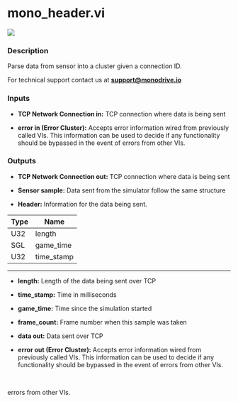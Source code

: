 # mono_header.vi

<p class="img_container">
<img class="lg_img" src="../mono_header.png"/>
</p>

### Description

Parse data from sensor into a cluster given a connection ID.

For technical support contact us at <b>support@monodrive.io</b> 

### Inputs

- **TCP Network Connection in:**  TCP connection where data is being sent
 

- **error in (Error Cluster):** Accepts error information wired from previously called VIs. This information can be used to decide if any functionality should be bypassed in the event of errors from other VIs. 

### Outputs

- **TCP Network Connection out:**  TCP connection where data is being sent
 

- **Sensor sample:**  Data sent from the simulator follow the same structure
 

- **Header:**  Information for the data being sent.       

Type  | Name   |
| --------- | ------------ |
|U32  | length |
|SGL | game_time  |
|U32 | time_stamp |
--- 

- **length:**  Length of the data being sent over TCP
 

- **time_stamp:**  Time in milliseconds
 

- **game_time:**  Time since the simulation started

- **frame_count:**  Frame number when this sample was taken
 

- **data out:**  Data sent over TCP
 

- **error out (Error Cluster):** Accepts error information wired from previously called VIs. This information can be used to decide if any functionality should be bypassed in the event of errors from other VIs. 

<p>&nbsp;</p>
 errors from other VIs. 

<p>&nbsp;</p>
